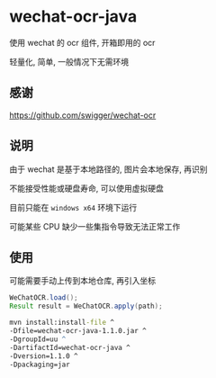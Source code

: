 # wechat-ocr-java
使用 wechat 的 ocr 组件, 开箱即用的 ocr

轻量化, 简单, 一般情况下无需环境

## 感谢
https://github.com/swigger/wechat-ocr

## 说明
由于 wechat 是基于本地路径的, 图片会本地保存, 再识别

不能接受性能或硬盘寿命, 可以使用虚拟硬盘

目前只能在 `windows x64` 环境下运行

可能某些 CPU 缺少一些集指令导致无法正常工作

## 使用
可能需要手动上传到本地仓库, 再引入坐标

``` java
WeChatOCR.load();
Result result = WeChatOCR.apply(path);
```

``` bat
mvn install:install-file ^
-Dfile=wechat-ocr-java-1.1.0.jar ^
-DgroupId=uu ^ 
-DartifactId=wechat-ocr-java ^
-Dversion=1.1.0 ^
-Dpackaging=jar
```